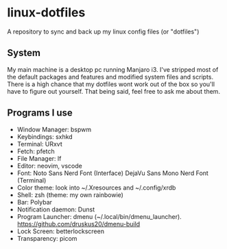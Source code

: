 # linux-dotfiles
A repository to sync and back up my linux config files (or "dotfiles")



## System
My main machine is a desktop pc running Manjaro i3. I've stripped most of the default packages and features and modified system files and scripts. There is a high chance that my dotfiles wont work out of the box so you'll have to figure out yourself. That being said, feel free to ask me about them.

## Programs I use

* Window Manager: bspwm
* Keybindings: sxhkd
* Terminal: URxvt
* Fetch: pfetch
* File Manager: lf
* Editor: neovim, vscode
* Font: Noto Sans Nerd Font (Interface) DejaVu Sans Mono Nerd Font (Terminal)
* Color theme: look into ~/.Xresources and ~/.config/xrdb
* Shell: zsh (theme: my own rainbowie)
* Bar: Polybar
* Notification daemon: Dunst
* Program Launcher: dmenu (~/.local/bin/dmenu_launcher). https://github.com/druskus20/dmenu-build
* Lock Screen: betterlockscreen
* Transparency: picom
